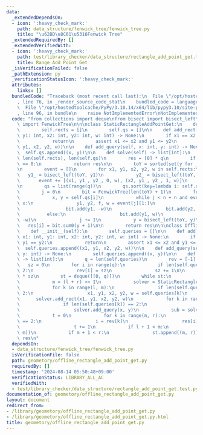 ```yaml
---
data:
  _extendedDependsOn:
  - icon: ':heavy_check_mark:'
    path: data_structure/fenwick_tree/fenwick_tree.py
    title: "\u62BD\u8C61\u5316Fenwick Tree"
  _extendedRequiredBy: []
  _extendedVerifiedWith:
  - icon: ':heavy_check_mark:'
    path: test/library_checker/data_structure/rectangle_add_point_get.test.py
    title: Range Add Point Get
  _isVerificationFailed: false
  _pathExtension: py
  _verificationStatusIcon: ':heavy_check_mark:'
  attributes:
    links: []
  bundledCode: "Traceback (most recent call last):\n  File \"/opt/hostedtoolcache/PyPy/3.10.14/x64/lib/pypy3.10/site-packages/onlinejudge_verify/documentation/build.py\"\
    , line 76, in _render_source_code_stat\n    bundled_code = language.bundle(\n\
    \  File \"/opt/hostedtoolcache/PyPy/3.10.14/x64/lib/pypy3.10/site-packages/onlinejudge_verify/languages/python.py\"\
    , line 96, in bundle\n    raise NotImplementedError\nNotImplementedError\n"
  code: "from collections import deque\nfrom bisect import bisect_left\n\nfrom data_structure.fenwick_tree.fenwick_tree\
    \ import FenwickTree\n\n\nclass StaticRectangleAddPointGet:\n    def __init__(self):\n\
    \        self.rects = []\n        self.qs = []\n\n    def add_rect(self, x1: int,\
    \ y1: int, x2: int, y2: int, w: int) -> None:\n        if x1 == x2 or y1 == y2:\n\
    \            return\n        assert x1 <= x2 and y1 <= y2\n        self.rects.append((x1,\
    \ y1, x2, y2, w))\n\n    def add_query(self, x: int, y: int) -> None:\n      \
    \  self.qs.append((x, y))\n\n    def solve(self) -> list[int]:\n        n, q =\
    \ len(self.rects), len(self.qs)\n        res = [0] * q\n        if n == 0 or q\
    \ == 0:\n            return res\n\n        toY = sorted(set(y for _, y in self.qs))\n\
    \n        event = []\n        for x1, y1, x2, y2, w in self.rects:\n         \
    \   y1_ = bisect_left(toY, y1)\n            y2_ = bisect_left(toY, y2)\n     \
    \       event += [(x1, y1_, y2_, 0, w), (x2, y1_, y2_, 1, w)]\n        event.sort()\n\
    \n        qs = list(range(q))\n        qs.sort(key=lambda i: self.qs[i][0])\n\n\
    \        j = 0\n        bit = FenwickTree(len(toY) + 1)\n        for i in qs:\n\
    \            x, y = self.qs[i]\n            while j < n + n and event[j][0] <=\
    \ x:\n                y1, y2, f, w = event[j][1:]\n                if f:\n   \
    \                 bit.add(y1, -w)\n                    bit.add(y2, w)\n      \
    \          else:\n                    bit.add(y1, w)\n                    bit.add(y2,\
    \ -w)\n                j += 1\n            y = bisect_left(toY, y)\n         \
    \   res[i] = bit.sum0(y + 1)\n\n        return res\n\n\nclass OfflineRectangleAddPointGet:\n\
    \    def __init__(self):\n        self.queries = []\n\n    def add_rect(self,\
    \ x1: int, y1: int, x2: int, y2: int, w: int) -> None:\n        if x1 == x2 or\
    \ y1 == y2:\n            return\n        assert x1 <= x2 and y1 <= y2\n      \
    \  self.queries.append((x1, y1, x2, y2, w))\n\n    def add_query(self, x: int,\
    \ y: int) -> None:\n        self.queries.append((x, y))\n\n    def solve(self)\
    \ -> list[int]:\n        q = len(self.queries)\n        rev = [-1] * q\n     \
    \   sz = 0\n        for i in range(q):\n            if len(self.queries[i]) ==\
    \ 2:\n                rev[i] = sz\n                sz += 1\n\n        res = [0]\
    \ * sz\n        st = deque([(0, q)])\n        while st:\n            l, r = st.popleft()\n\
    \            m = (l + r) >> 1\n            solver = StaticRectangleAddPointGet()\n\
    \            for k in range(l, m):\n                if len(self.queries[k]) >\
    \ 2:\n                    x1, y1, x2, y2, w = self.queries[k]\n              \
    \      solver.add_rect(x1, y1, x2, y2, w)\n            for k in range(m, r):\n\
    \                if len(self.queries[k]) == 2:\n                    x, y = self.queries[k]\n\
    \                    solver.add_query(x, y)\n            sub = solver.solve()\n\
    \            t = 0\n            for k in range(m, r):\n                if len(self.queries[k])\
    \ == 2:\n                    i = rev[k]\n                    res[i] += sub[t]\n\
    \                    t += 1\n            if l + 1 < m:\n                st.append((l,\
    \ m))\n            if m + 1 < r:\n                st.append((m, r))\n        return\
    \ res\n"
  dependsOn:
  - data_structure/fenwick_tree/fenwick_tree.py
  isVerificationFile: false
  path: geometory/offline_rectangle_add_point_get.py
  requiredBy: []
  timestamp: '2024-08-14 05:50:48+09:00'
  verificationStatus: LIBRARY_ALL_AC
  verifiedWith:
  - test/library_checker/data_structure/rectangle_add_point_get.test.py
documentation_of: geometory/offline_rectangle_add_point_get.py
layout: document
redirect_from:
- /library/geometory/offline_rectangle_add_point_get.py
- /library/geometory/offline_rectangle_add_point_get.py.html
title: geometory/offline_rectangle_add_point_get.py
---
```

